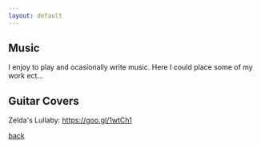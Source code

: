 ```yaml
---
layout: default
---
```

## Music

I enjoy to play and ocasionally write music. Here I could place some of my work ect...

## Guitar Covers

Zelda's Lullaby: https://goo.gl/1wtCh1

[back](./)
